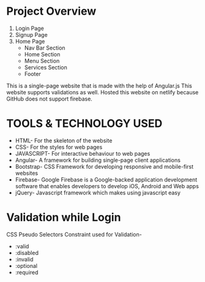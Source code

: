# Project Overview
1. Login Page 
2. Signup Page 
3. Home Page 
    * Nav Bar Section 
    * Home Section 
    * Menu Section 
    * Services Section 
    * Footer
  
  
This is a single-page website that is made with the help of Angular.js
This website supports validations as well.
Hosted this website on netlify because GitHub does not support firebase.

  
# TOOLS & TECHNOLOGY USED
* HTML- For the skeleton of the website
* CSS- For the styles for web pages
* JAVASCRIPT- For interactive behaviour to web pages
* Angular- A framework for building single-page client applications
* Bootstrap- CSS Framework for developing responsive and mobile-first websites
* Firebase- Google Firebase is a Google-backed application development software that enables developers to develop iOS, Android and Web apps
* jQuery- Javascript framework which makes using javascript easy

# Validation while Login
CSS Pseudo Selectors Constraint used for Validation-
   * :valid
   * :disabled
   * :invalid
   * :optional
   * :required
